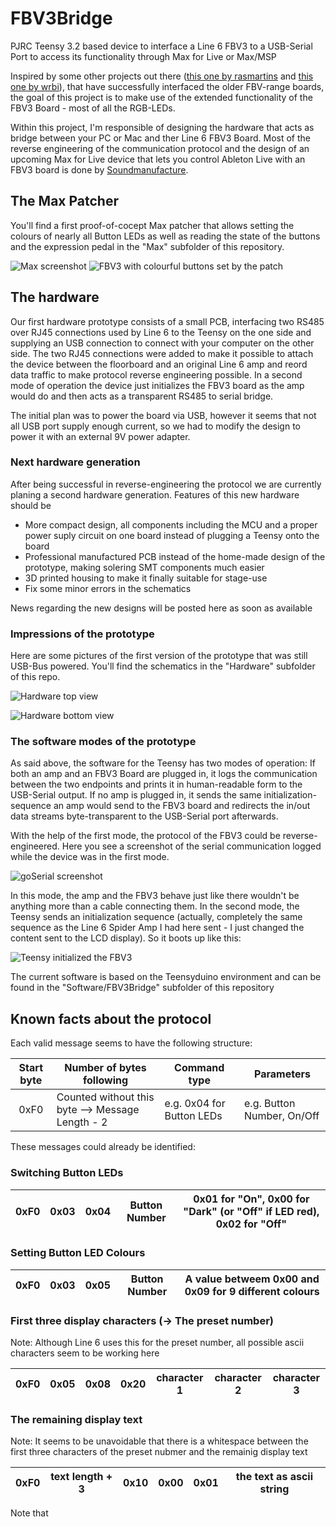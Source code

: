 # FBV3Bridge
PJRC Teensy 3.2 based device to interface a Line 6 FBV3 to a USB-Serial Port to access its functionality through Max for Live or Max/MSP

Inspired by some other projects out there ([this one by rasmartins](https://github.com/rasmartins/fbv2kpa) and [this one by wrbi](https://github.com/wrbi/FBV2MIDI)), that have successfully interfaced the older FBV-range boards, the goal of this project is to make use of the extended functionality of the FBV3 Board - most of all the RGB-LEDs.

Within this project, I'm responsible of designing the hardware that acts as bridge between your PC or Mac and ther Line 6 FBV3 Board. Most of the reverse engineering of the communication protocol and the design of an upcoming Max for Live device that lets you control Ableton Live with an FBV3 board is done by [Soundmanufacture](http://soundmanufacture.net/index.html).

## The Max Patcher

You'll find a first proof-of-cocept Max patcher that allows setting the colours of nearly all Button LEDs as well as reading the state of the buttons and the expression pedal in the "Max" subfolder of this repository.

![Max screenshot](Doc/Images/Max_patcher.png "Max screenshot")
![FBV3 with colourful buttons set by the patch](Doc/Images/FBV3_Colourful.JPG "FBV3 with colourful buttons set by the patch")

## The hardware

Our first hardware prototype consists of a small PCB, interfacing two RS485 over RJ45 connections used by Line 6 to the Teensy on the one side and supplying an USB connection to connect with your computer on the other side. The two RJ45 connections were added to make it possible to attach the device between the floorboard and an original Line 6 amp and reord data traffic to make protocol reverse engineering possible. In a second mode of operation the device just initializes the FBV3 board as the amp would do and then acts as a transparent RS485 to serial bridge. 

The initial plan was to power the board via USB, however it seems that not all USB port supply enough current, so we had to modify the design to power it with an external 9V power adapter.

### Next hardware generation

After being successful in reverse-engineering the protocol we are currently planing a second hardware generation. Features of this new hardware should be

- More compact design, all components including the MCU and a proper power suply circuit on one board instead of plugging a Teensy onto the board
- Professional manufactured PCB instead of the home-made design of the prototype, making solering SMT components much easier
- 3D printed housing to make it finally suitable for stage-use
- Fix some minor errors in the schematics

News regarding the new designs will be posted here as soon as available

### Impressions of the prototype

Here are some pictures of the first version of the prototype that was still USB-Bus powered. You'll find the schematics in the "Hardware" subfolder of this repo.

![Hardware top view](Doc/Images/Hardware_top.jpg "Hardware top view")

![Hardware bottom view](Doc/Images/Hardware_bottom.jpg "Hardware bottom view")

### The software modes of the prototype
As said above, the software for the Teensy has two modes of operation: If both an amp and an FBV3 Board are plugged in, it logs the communication between the two endpoints and prints it in human-readable form to the USB-Serial output. If no amp is plugged in, it sends the same initialization-sequence an amp would send to the FBV3 board and redirects the in/out data streams byte-transparent to the USB-Serial port afterwards.

With the help of the first mode, the protocol of the FBV3 could be reverse-engineered.
Here you see a screenshot of the serial communication logged while the device was in the first mode.

![goSerial screenshot](Doc/Images/goSerial_sreenshot.jpg "goSerial Screenshot")

In this mode, the amp and the FBV3 behave just like there wouldn't be anything more than a cable connecting them.
In the second mode, the Teensy sends an initialization sequence (actually, completely the same sequence as the Line 6 Spider Amp I had here sent - I just changed the content sent to the LCD display). So it boots up like this:

![Teensy initialized the FBV3](Doc/Images/IMG_1955.JPG "Teensy initialized the FBV3")

The current software is based on the Teensyduino environment and can be found in the "Software/FBV3Bridge" subfolder of this repository

## Known facts about the protocol

Each valid message seems to have the following structure:

| Start byte | Number of bytes following                        | Command type              | Parameters                 |
|:----------:|--------------------------------------------------|---------------------------|----------------------------|
| 0xF0       | Counted without this byte --> Message Length - 2 | e.g. 0x04 for Button LEDs | e.g. Button Number, On/Off |

These messages could already be identified:
### Switching Button LEDs

| 0xF0 | 0x03 | 0x04 | Button Number | 0x01 for "On", 0x00 for "Dark" (or "Off" if LED red), 0x02 for "Off" |
|:----:|:----:|:----:|:-------------:|:-------------------------------:|

### Setting Button LED Colours

| 0xF0 | 0x03 | 0x05 | Button Number | A value betweem 0x00 and 0x09 for 9 different colours |
|:----:|:----:|:----:|:-------------:|:-------------------------------:|

### First three display characters (-> The preset number)
Note: Although Line 6 uses this for the preset number, all possible ascii characters seem to be working here

| 0xF0 | 0x05 | 0x08 | 0x20 | character 1 | character 2 | character 3 |
|:----:|:----:|:----:|:----:|:-----------:|:-----------:|:-----------:|

### The remaining display text
Note: It seems to be unavoidable that there is a whitespace between the first three characters of the preset nubmer and the remainig display text

| 0xF0 | text length + 3 | 0x10 | 0x00 | 0x01 | the text as ascii string |
|:----:|:---------------:|:----:|:----:|:----:|:------------------------:|

Note that 